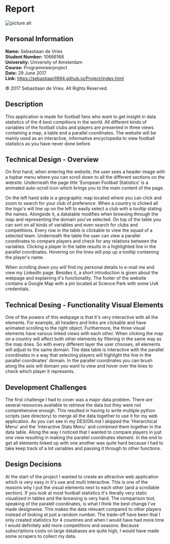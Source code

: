 # Report

![picture alt](https://github.com/sebastiaan1994/Project/blob/master/doc/Header%20image.PNG "Header")

## Personal Information
<b>Name:</b> Sebastiaan de Vries<br>
<b>Student Number:</b> 10666168<br>
<b>University:</b> University of Amsterdam<br>
<b>Course:</b> Programmeerproject<br>
<b>Date:</b> 29 June 2017<br>
<b>Link:</b> https://sebastiaan1994.github.io/Project/index.html

© 2017 Sebastiaan de Vries. All Rights Reserved.

## Description
This application is made for football fans who want to get insight in data statistics of the 4 best compitions in the world.
All different kinds of variables of the football clubs and players are presented in three views containing a map, a table and
a parallel coordinates. The website will be mainly used as an interactive, informative encyclopedia to view football statistics as you have never done before. 

## Technical Design - Overview
On first hand, when entering the website, the user sees a header image with a topbar menu where you can scroll down to all the different
sections on the website. Underneath the page title 'European Football Statistics' is a animated auto-scroll icon which brings you to the main content of the page. 

On the left hand side is a geographic map located where you can click and zoom to search for your club of preference. When a country is clicked all the logo's will line up on the left to easily select a club with a tooltip stating the names. Alongside it, a datatable modifies when browsing through the map and representing the domain you've selected. On top of the table you can sort on all kinds of variables and even search for clubs and competitions. Every row in the table is clickable to view the squad of a selected team. Underneath the table the user can view a parallel coordinates to compare players and check for any relations between the variables. Clicking a player in the table results in a highlighted line in the parallel coordinates. Hovering on the lines will pop up a tooltip containing the player's name.

When scrolling down you will find my personal details to e-mail me and view my LinkedIn page. Besides it, a short introduction is given
about the webpage and explaining it's functionality. The footer of the website contains a Google Map with a pin located at Science Park with some UvA credentials.

## Technical Desing - Functionality Visual Elements
One of the powers of this webpage is that it's very interactive with all the elements. For example, all headers and links are clickable and have animated scrolling to the right object. Furthermore, the three visual elements have various linked views with each other. When clicking the map on a country will affect both other elements by filtering in the same way as the map does. So with every different layer the user chooses, all elements will adjust to the same domain. The data table is interactive with the parallel coordinates in a way that selecting players will highlight the line in the parallel coordinates' domain. In the parallel coordinates you can brush along the axis will domain you want to view and hover over the lines to check which player it represents.

## Development Challenges
The first challenge I had to cover was a major data problem. There are several resources available to retrieve the data but they were not comprehensive enough. This resulted in having to write multiple python scripts (see directory) to merge all the data together to use it for my web application. As you can see in my DESIGN.md I skipped the 'Hierarchical Menu' and the 'Interactive Stats Menu' and combined them together in the data table. Along the way I noticed that I wanted to compare players in just one view resulting in making the parallel coordinates element. In the end to get all elements linked up with one another was quite hard because I had to take keep track of a lot variables and passing it through to other functions.

## Design Decisions
At the start of the project I wanted to create an attractive web application which is very easy in it's use and multi interactive.
This is one of the reasons why I put the visual elements next to each other (and a scrollable section). If you look at most football
statistics it's literally very static visualized in tables and the browsing is very hard. The comparison tool, speaking of the paralell coordinates, is what I think the best change I've made designwise. This makes the data relevant compared to other players instead of looking at just a random number. The trade-off have been that I only created statistics for 4 countries and when I would have had more time I would definitely add more competitions and seasons. Because subscriptions costs on large databases are quite high, I would have made some scrapers to collect my data.










